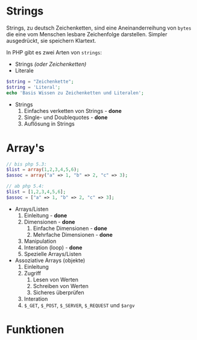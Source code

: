 # Strings

Strings, zu deutsch Zeichenketten, sind eine Aneinanderreihung von `bytes` die eine vom Menschen
lesbare Zeichenfolge darstellen. Simpler ausgedrückt, sie speichern Klartext.

In PHP gibt es zwei Arten von `strings`:

- Strings *(oder Zeichenketten)*
- Literale

```php
$string = "Zeichenkette";
$string = 'Literal';
echo 'Basis Wissen zu Zeichenketten und Literalen';
```

- Strings
    1. Einfaches verketten von Strings - **done**
    2. Single- und Doublequotes - **done**
    3. Auflösung in Strings

# Array's

```php
// bis php 5.3:
$list = array(1,2,3,4,5,6);
$assoc = array("a" => 1, "b" => 2, "c" => 3);

// ab php 5.4:
$list = [1,2,3,4,5,6];
$assoc = ["a" => 1, "b" => 2, "c" => 3];
```

- Arrays/Listen
    1. Einleitung - **done**
    2. Dimensionen - **done**
        1. Einfache Dimensionen - **done**
        2. Mehrfache Dimensionen - **done**
    3. Manipulation
    4. Interation (loop) - **done**
    5. Spezielle Arrays/Listen
- Assoziative Arrays (objekte)
    1. Einleitung
    2. Zugriff
        1. Lesen von Werten
        2. Schreiben von Werten
        3. Sicheres überprüfen
    4. Interation
    5. `$_GET`, `$_POST`, `$_SERVER`, `$_REQUEST` und `$argv`

# Funktionen

